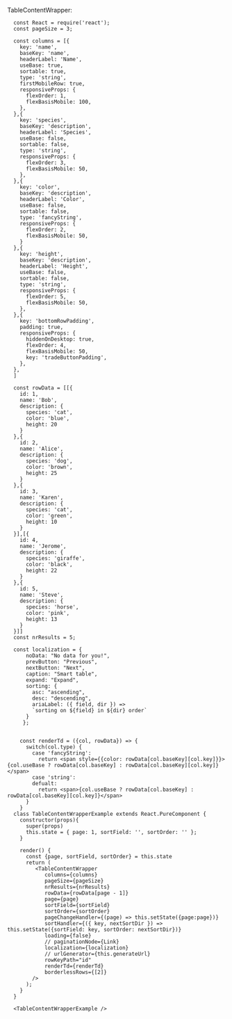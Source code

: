 TableContentWrapper:

      const React = require('react');
      const pageSize = 3;

      const columns = [{
        key: 'name',
        baseKey: 'name',
        headerLabel: 'Name',
        useBase: true,
        sortable: true,
        type: 'string',
        firstMobileRow: true,
        responsiveProps: {
          flexOrder: 1,
          flexBasisMobile: 100,
        },
      },{
        key: 'species',
        baseKey: 'description',
        headerLabel: 'Species',
        useBase: false,
        sortable: false,
        type: 'string',
        responsiveProps: {
          flexOrder: 3,
          flexBasisMobile: 50,
        },
      },{
        key: 'color',
        baseKey: 'description',
        headerLabel: 'Color',
        useBase: false,
        sortable: false,
        type: 'fancyString',
        responsiveProps: {
          flexOrder: 2,
          flexBasisMobile: 50,
        }
      },{
        key: 'height',
        baseKey: 'description',
        headerLabel: 'Height',
        useBase: false,
        sortable: false,
        type: 'string',
        responsiveProps: {
          flexOrder: 5,
          flexBasisMobile: 50,
        },
      },{
        key: 'bottomRowPadding',
        padding: true,
        responsiveProps: {
          hiddenOnDesktop: true,
          flexOrder: 4,
          flexBasisMobile: 50,
          key: 'tradeButtonPadding',
        },
      },
      ]

      const rowData = [[{
        id: 1,
        name: 'Bob',
        description: {
          species: 'cat',
          color: 'blue',
          height: 20
        }
      },{
        id: 2,
        name: 'Alice',
        description: {
          species: 'dog',
          color: 'brown',
          height: 25
        }
      },{
        id: 3,
        name: 'Karen',
        description: {
          species: 'cat',
          color: 'green',
          height: 10
        }
      }],[{
        id: 4,
        name: 'Jerome',
        description: {
          species: 'giraffe',
          color: 'black',
          height: 22
        }
      },{
        id: 5,
        name: 'Steve',
        description: {
          species: 'horse',
          color: 'pink',
          height: 13
        }
      }]]
      const nrResults = 5;

      const localization = {
          noData: "No data for you!",
          prevButton: "Previous",
          nextButton: "Next",
          caption: "Smart table",
          expand: "Expand",
          sorting: {
            asc: "ascending",
            desc: "descending",
            ariaLabel: ({ field, dir }) =>
            `sorting on ${field} in ${dir} order`
          }
         };


        const renderTd = ({col, rowData}) => {
          switch(col.type) {
            case 'fancyString':
              return <span style={{color: rowData[col.baseKey][col.key]}}>{col.useBase ? rowData[col.baseKey] : rowData[col.baseKey][col.key]}</span>
            case 'string':
            defualt:
              return <span>{col.useBase ? rowData[col.baseKey] : rowData[col.baseKey][col.key]}</span>
          }
        }
      class TableContentWrapperExample extends React.PureComponent {
        constructor(props){
          super(props)
          this.state = { page: 1, sortField: '', sortOrder: '' };
        }

        render() {
          const {page, sortField, sortOrder} = this.state
          return (
             <TableContentWrapper
                columns={columns}
                pageSize={pageSize}
                nrResults={nrResults}
                rowData={rowData[page - 1]}
                page={page}
                sortField={sortField}
                sortOrder={sortOrder}
                pageChangeHandler={(page) => this.setState({page:page})}
                sortHandler={({ key, nextSortDir }) => this.setState({sortField: key, sortOrder: nextSortDir})}
                loading={false}
                // paginationNode={Link}
                localization={localization}
                // urlGenerator={this.generateUrl}
                rowKeyPath="id"
                renderTd={renderTd}
                borderlessRows={[2]}
            />
          );
        }
      }

      <TableContentWrapperExample />

